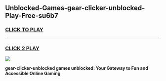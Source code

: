 
## Unblocked-Games-gear-clicker-unblocked-Play-Free-su6b7
<h3>
<a href="https://premium76.site?title=gear-clicker-unblocked&ref=18A1">CLICK TO PLAY</a></h3>
<hr>

<h3>
<a href="https://premium76.site?title=gear-clicker-unblocked&ref=18A1">CLICK 2 PLAY</a>
  
</h3>

<a href="https://premium76.site?title=gear-clicker-unblocked&ref=18A1"><img src="https://clearcache.store/games.png"></a>


**gear-clicker-unblocked games unblocked: Your Gateway to Fun and Accessible Online Gaming**
